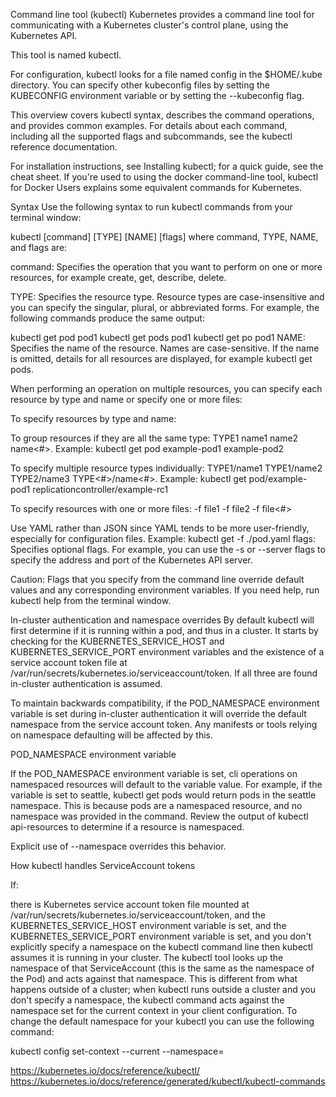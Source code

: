 Command line tool (kubectl)
Kubernetes provides a command line tool for communicating with a Kubernetes cluster's control plane, using the Kubernetes API.

This tool is named kubectl.

For configuration, kubectl looks for a file named config in the $HOME/.kube directory. You can specify other kubeconfig files by setting the KUBECONFIG environment variable or by setting the --kubeconfig flag.

This overview covers kubectl syntax, describes the command operations, and provides common examples. For details about each command, including all the supported flags and subcommands, see the kubectl reference documentation.

For installation instructions, see Installing kubectl; for a quick guide, see the cheat sheet. If you're used to using the docker command-line tool, kubectl for Docker Users explains some equivalent commands for Kubernetes.

Syntax
Use the following syntax to run kubectl commands from your terminal window:

kubectl [command] [TYPE] [NAME] [flags]
where command, TYPE, NAME, and flags are:

command: Specifies the operation that you want to perform on one or more resources, for example create, get, describe, delete.

TYPE: Specifies the resource type. Resource types are case-insensitive and you can specify the singular, plural, or abbreviated forms. For example, the following commands produce the same output:

kubectl get pod pod1
kubectl get pods pod1
kubectl get po pod1
NAME: Specifies the name of the resource. Names are case-sensitive. If the name is omitted, details for all resources are displayed, for example kubectl get pods.

When performing an operation on multiple resources, you can specify each resource by type and name or specify one or more files:

To specify resources by type and name:

To group resources if they are all the same type: TYPE1 name1 name2 name<#>.
Example: kubectl get pod example-pod1 example-pod2

To specify multiple resource types individually: TYPE1/name1 TYPE1/name2 TYPE2/name3 TYPE<#>/name<#>.
Example: kubectl get pod/example-pod1 replicationcontroller/example-rc1

To specify resources with one or more files: -f file1 -f file2 -f file<#>

Use YAML rather than JSON since YAML tends to be more user-friendly, especially for configuration files.
Example: kubectl get -f ./pod.yaml
flags: Specifies optional flags. For example, you can use the -s or --server flags to specify the address and port of the Kubernetes API server.

Caution:
Flags that you specify from the command line override default values and any corresponding environment variables.
If you need help, run kubectl help from the terminal window.

In-cluster authentication and namespace overrides
By default kubectl will first determine if it is running within a pod, and thus in a cluster. It starts by checking for the KUBERNETES_SERVICE_HOST and KUBERNETES_SERVICE_PORT environment variables and the existence of a service account token file at /var/run/secrets/kubernetes.io/serviceaccount/token. If all three are found in-cluster authentication is assumed.

To maintain backwards compatibility, if the POD_NAMESPACE environment variable is set during in-cluster authentication it will override the default namespace from the service account token. Any manifests or tools relying on namespace defaulting will be affected by this.

POD_NAMESPACE environment variable

If the POD_NAMESPACE environment variable is set, cli operations on namespaced resources will default to the variable value. For example, if the variable is set to seattle, kubectl get pods would return pods in the seattle namespace. This is because pods are a namespaced resource, and no namespace was provided in the command. Review the output of kubectl api-resources to determine if a resource is namespaced.

Explicit use of --namespace <value> overrides this behavior.

How kubectl handles ServiceAccount tokens

If:

there is Kubernetes service account token file mounted at /var/run/secrets/kubernetes.io/serviceaccount/token, and
the KUBERNETES_SERVICE_HOST environment variable is set, and
the KUBERNETES_SERVICE_PORT environment variable is set, and
you don't explicitly specify a namespace on the kubectl command line
then kubectl assumes it is running in your cluster. The kubectl tool looks up the namespace of that ServiceAccount (this is the same as the namespace of the Pod) and acts against that namespace. This is different from what happens outside of a cluster; when kubectl runs outside a cluster and you don't specify a namespace, the kubectl command acts against the namespace set for the current context in your client configuration. To change the default namespace for your kubectl you can use the following command:

kubectl config set-context --current --namespace=<namespace-name>


https://kubernetes.io/docs/reference/kubectl/
https://kubernetes.io/docs/reference/generated/kubectl/kubectl-commands
